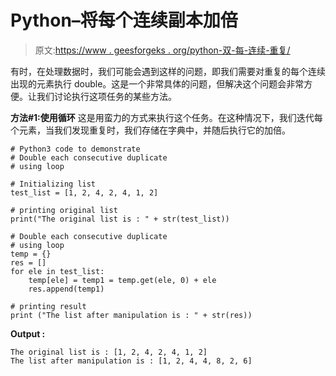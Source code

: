 # Python–将每个连续副本加倍

> 原文:[https://www . geesforgeks . org/python-双-每-连续-重复/](https://www.geeksforgeeks.org/python-double-each-consecutive-duplicate/)

有时，在处理数据时，我们可能会遇到这样的问题，即我们需要对重复的每个连续出现的元素执行 double。这是一个非常具体的问题，但解决这个问题会非常方便。让我们讨论执行这项任务的某些方法。

**方法#1:使用循环**
这是用蛮力的方式来执行这个任务。在这种情况下，我们迭代每个元素，当我们发现重复时，我们存储在字典中，并随后执行它的加倍。

```
# Python3 code to demonstrate 
# Double each consecutive duplicate
# using loop

# Initializing list
test_list = [1, 2, 4, 2, 4, 1, 2]

# printing original list
print("The original list is : " + str(test_list))

# Double each consecutive duplicate
# using loop
temp = {}
res = []
for ele in test_list:
    temp[ele] = temp1 = temp.get(ele, 0) + ele
    res.append(temp1)

# printing result 
print ("The list after manipulation is : " + str(res))
```

**Output :**

```
The original list is : [1, 2, 4, 2, 4, 1, 2]
The list after manipulation is : [1, 2, 4, 4, 8, 2, 6]

```
